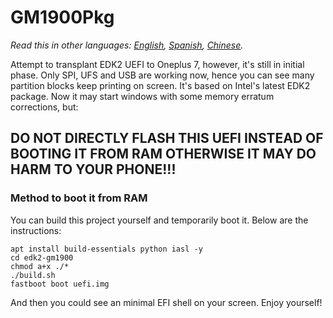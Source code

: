 # GM1900Pkg

*Read this in other languages: [English](README.md), [Spanish](README_es-ES.md), [Chinese](README_zh-CN.md).*

Attempt to transplant EDK2 UEFI to Oneplus 7, however, it's still in initial phase. 
Only SPI, UFS and USB are working now, hence you can see many partition blocks keep printing on screen. It's based on Intel's latest EDK2 package.
Now it may start windows with some memory erratum corrections, but:
## DO NOT DIRECTLY FLASH THIS UEFI INSTEAD OF BOOTING IT FROM RAM OTHERWISE IT MAY DO HARM TO YOUR PHONE!!!

### Method to boot it from RAM
You can build this project yourself and temporarily boot it. Below are the instructions:

```
apt install build-essentials python iasl -y
cd edk2-gm1900
chmod a+x ./*
./build.sh
fastboot boot uefi.img
```
And then you could see an minimal EFI shell on your screen. Enjoy yourself!